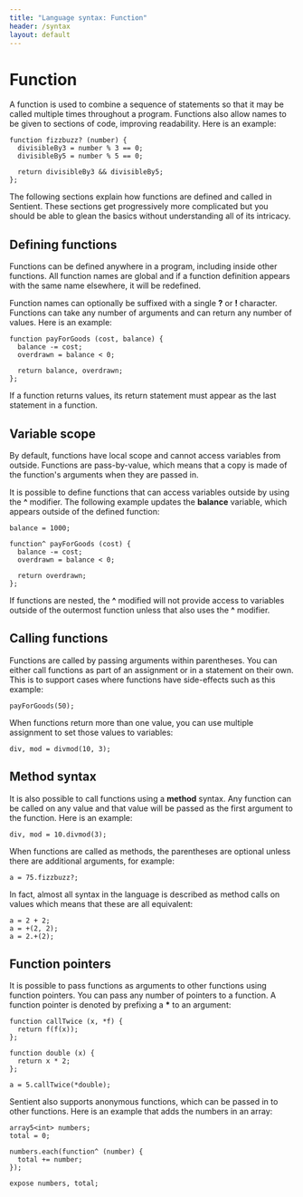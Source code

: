 ```yaml
---
title: "Language syntax: Function"
header: /syntax
layout: default
---
```

# Function

A function is used to combine a sequence of statements so that it may be called
multiple times throughout a program. Functions also allow names to be given to
sections of code, improving readability. Here is an example:

```sentient
function fizzbuzz? (number) {
  divisibleBy3 = number % 3 == 0;
  divisibleBy5 = number % 5 == 0;

  return divisibleBy3 && divisibleBy5;
};
```

The following sections explain how functions are defined and called in Sentient.
These sections get progressively more complicated but you should be able to
glean the basics without understanding all of its intricacy.

## Defining functions

Functions can be defined anywhere in a program, including inside other
functions. All function names are global and if a function definition appears
with the same name elsewhere, it will be redefined.

Function names can optionally be suffixed with a single **?** or **!**
character.  Functions can take any number of arguments and can return any number
of values. Here is an example:

```sentient
function payForGoods (cost, balance) {
  balance -= cost;
  overdrawn = balance < 0;

  return balance, overdrawn;
};
```

If a function returns values, its return statement must appear as the last
statement in a function.

## Variable scope

By default, functions have local scope and cannot access variables from outside.
Functions are pass-by-value, which means that a copy is made of the function's
arguments when they are passed in.

It is possible to define functions that can access variables outside by using
the **^** modifier. The following example updates the **balance** variable,
which appears outside of the defined function:

```sentient
balance = 1000;

function^ payForGoods (cost) {
  balance -= cost;
  overdrawn = balance < 0;

  return overdrawn;
};
```

If functions are nested, the **^** modified will not provide access to variables
outside of the outermost function unless that also uses the **^** modifier.

## Calling functions

Functions are called by passing arguments within parentheses. You can either
call functions as part of an assignment or in a statement on their own. This is
to support cases where functions have side-effects such as this example:

```sentient
payForGoods(50);
```

When functions return more than one value, you can use multiple assignment to
set those values to variables:

```sentient
div, mod = divmod(10, 3);
```

## Method syntax

It is also possible to call functions using a **method** syntax. Any function can
be called on any value and that value will be passed as the first argument to
the function. Here is an example:

```sentient
div, mod = 10.divmod(3);
```

When functions are called as methods, the parentheses are optional unless there
are additional arguments, for example:

```sentient
a = 75.fizzbuzz?;
```

In fact, almost all syntax in the language is described as method calls on
values which means that these are all equivalent:

```sentient
a = 2 + 2;
a = +(2, 2);
a = 2.+(2);
```

## Function pointers

It is possible to pass functions as arguments to other functions using function
pointers. You can pass any number of pointers to a function. A function pointer
is denoted by prefixing a **\*** to an argument:

```sentient
function callTwice (x, *f) {
  return f(f(x));
};

function double (x) {
  return x * 2;
};

a = 5.callTwice(*double);
```

Sentient also supports anonymous functions, which can be passed in to other
functions. Here is an example that adds the numbers in an array:

```sentient
array5<int> numbers;
total = 0;

numbers.each(function^ (number) {
  total += number;
});

expose numbers, total;
```
